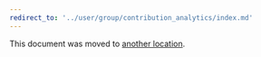 ```yaml
---
redirect_to: '../user/group/contribution_analytics/index.md'
---
```


This document was moved to [another location](../user/group/contribution_analytics/index.md).
